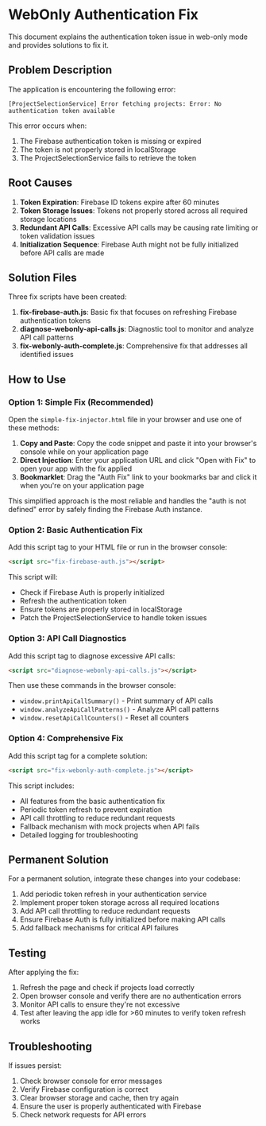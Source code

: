 # WebOnly Authentication Fix

This document explains the authentication token issue in web-only mode and provides solutions to fix it.

## Problem Description

The application is encountering the following error:

```
[ProjectSelectionService] Error fetching projects: Error: No authentication token available
```

This error occurs when:
1. The Firebase authentication token is missing or expired
2. The token is not properly stored in localStorage
3. The ProjectSelectionService fails to retrieve the token

## Root Causes

1. **Token Expiration**: Firebase ID tokens expire after 60 minutes
2. **Token Storage Issues**: Tokens not properly stored across all required storage locations
3. **Redundant API Calls**: Excessive API calls may be causing rate limiting or token validation issues
4. **Initialization Sequence**: Firebase Auth might not be fully initialized before API calls are made

## Solution Files

Three fix scripts have been created:

1. **fix-firebase-auth.js**: Basic fix that focuses on refreshing Firebase authentication tokens
2. **diagnose-webonly-api-calls.js**: Diagnostic tool to monitor and analyze API call patterns
3. **fix-webonly-auth-complete.js**: Comprehensive fix that addresses all identified issues

## How to Use

### Option 1: Simple Fix (Recommended)

Open the `simple-fix-injector.html` file in your browser and use one of these methods:

1. **Copy and Paste**: Copy the code snippet and paste it into your browser's console while on your application page
2. **Direct Injection**: Enter your application URL and click "Open with Fix" to open your app with the fix applied
3. **Bookmarklet**: Drag the "Auth Fix" link to your bookmarks bar and click it when you're on your application page

This simplified approach is the most reliable and handles the "auth is not defined" error by safely finding the Firebase Auth instance.

### Option 2: Basic Authentication Fix

Add this script tag to your HTML file or run in the browser console:

```html
<script src="fix-firebase-auth.js"></script>
```

This script will:
- Check if Firebase Auth is properly initialized
- Refresh the authentication token
- Ensure tokens are properly stored in localStorage
- Patch the ProjectSelectionService to handle token issues

### Option 3: API Call Diagnostics

Add this script tag to diagnose excessive API calls:

```html
<script src="diagnose-webonly-api-calls.js"></script>
```

Then use these commands in the browser console:
- `window.printApiCallSummary()` - Print summary of API calls
- `window.analyzeApiCallPatterns()` - Analyze API call patterns
- `window.resetApiCallCounters()` - Reset all counters

### Option 4: Comprehensive Fix

Add this script tag for a complete solution:

```html
<script src="fix-webonly-auth-complete.js"></script>
```

This script includes:
- All features from the basic authentication fix
- Periodic token refresh to prevent expiration
- API call throttling to reduce redundant requests
- Fallback mechanism with mock projects when API fails
- Detailed logging for troubleshooting

## Permanent Solution

For a permanent solution, integrate these changes into your codebase:

1. Add periodic token refresh in your authentication service
2. Implement proper token storage across all required locations
3. Add API call throttling to reduce redundant requests
4. Ensure Firebase Auth is fully initialized before making API calls
5. Add fallback mechanisms for critical API failures

## Testing

After applying the fix:

1. Refresh the page and check if projects load correctly
2. Open browser console and verify there are no authentication errors
3. Monitor API calls to ensure they're not excessive
4. Test after leaving the app idle for >60 minutes to verify token refresh works

## Troubleshooting

If issues persist:

1. Check browser console for error messages
2. Verify Firebase configuration is correct
3. Clear browser storage and cache, then try again
4. Ensure the user is properly authenticated with Firebase
5. Check network requests for API errors
